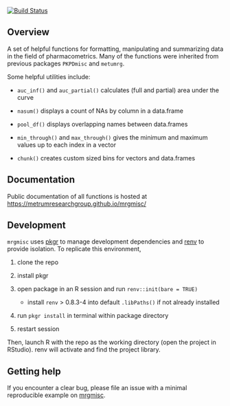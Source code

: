
<!-- README.md is generated from README.Rmd. Please edit that file -->
<!-- badges: start -->

[![Build
Status](https://github.com/metrumresearchgroup/mrgmisc/actions/workflows/main.yaml/badge.svg)](https://github.com/metrumresearchgroup/mrgmisc/actions/workflows/main.yaml)
<!-- badges: end -->

## Overview

A set of helpful functions for formatting, manipulating and summarizing
data in the field of pharmacometrics. Many of the functions were
inherited from previous packages `PKPDmisc` and `metumrg`.

Some helpful utilities include:

-   `auc_inf()` and `auc_partial()` calculates (full and partial) area
    under the curve

-   `nasum()` displays a count of NAs by column in a data.frame

-   `pool_df()` displays overlapping names between data.frames

-   `min_through()` and `max_through()` gives the minimum and maximum
    values up to each index in a vector

-   `chunk()` creates custom sized bins for vectors and data.frames

## Documentation

Public documentation of all functions is hosted at
<https://metrumresearchgroup.github.io/mrgmisc/>

## Development

`mrgmisc` uses [pkgr](https://github.com/metrumresearchgroup/pkgr) to
manage development dependencies and
[renv](https://rstudio.github.io/renv/) to provide isolation. To
replicate this environment,

1.  clone the repo

2.  install pkgr

3.  open package in an R session and run `renv::init(bare = TRUE)`

    -   install `renv` \> 0.8.3-4 into default `.libPaths()` if not
        already installed

4.  run `pkgr install` in terminal within package directory

5.  restart session

Then, launch R with the repo as the working directory (open the project
in RStudio). renv will activate and find the project library.

## Getting help

If you encounter a clear bug, please file an issue with a minimal
reproducible example on [mrgmisc](https://github.com/mrgmisc/issues).
